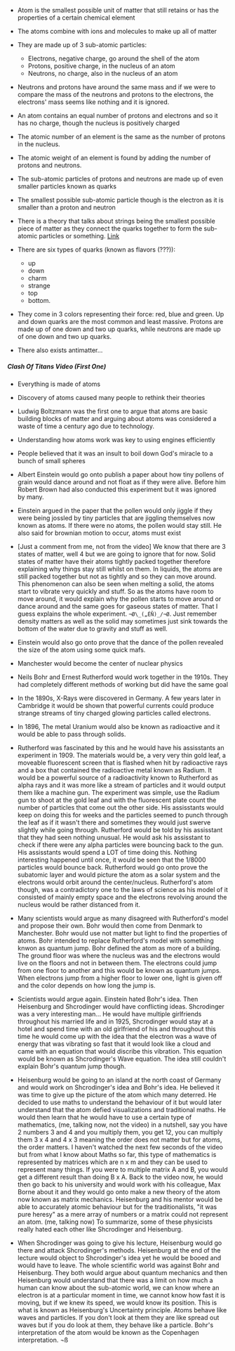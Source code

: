 
- Atom is the smallest possible unit of matter that still retains or has the properties of a certain chemical
element
- The atoms combine with ions and molecules to make up all of matter
- They are made up of 3 sub-atomic particles:
    - Electrons, negative charge, go around the shell of the atom
    - Protons, positive charge, in the nucleus of an atom
    - Neutrons, no charge, also in the nucleus of an atom


- Neutrons and protons have around the same mass and if we were to compare
the mass of the neutrons and protons to the electrons, the electrons' mass
seems like nothing and it is ignored. 
- An atom contains an equal number of protons and electrons and so it has no charge, though
the nucleus is positively charged
- The atomic number of an element is the same as the number of protons in the nucleus. 
- The atomic weight of an element is found by adding the number of protons and neutrons. 
- The sub-atomic particles of protons and neutrons are made up of even smaller particles 
known as quarks
- The smallest possible sub-atomic particle though is the electron as it is smaller than a proton and neutron
- There is a theory that talks about strings being the smallest possible piece of matter as they connect the
quarks together to form the sub-atomic particles or something. [Link](https://www.masterclass.com/articles/string-theory-explained)

- There are six types of quarks (known as flavors (???)): 
    - up 
    - down 
    - charm 
    - strange 
    - top
    - bottom.

- They come in 3 colors representing their force: red, blue and green. Up and down quarks are the most common and
least massive. Protons are made up of one down and two up quarks, while neutrons are made up of one down and two 
up quarks.
- There also exists antimatter...

##### Clash Of Titans Video (First One)
- Everything is made of atoms
- Discovery of atoms caused many people to rethink their theories 
- Ludwig Boltzmann was the first one to argue that atoms are basic 
building blocks of matter and arguing about atoms was considered a 
waste of time a century ago due to technology. 
- Understanding how atoms work was key to using engines efficiently
- People believed that it was an insult to boil down God's miracle to
a bunch of small spheres
- Albert Einstein would go onto publish a paper about how tiny pollens 
of grain would dance around and not float as if they were alive. Before
him Robert Brown had also conducted this experiment but it was ignored  
by many. 
- Einstein argued in the paper that the pollen would only jiggle if they 
were being jossled by tiny particles that are jiggling themselves now known
as atoms. If there were no atoms, the pollen would stay still. He also said
for brownian motion to occur, atoms must exist
- [Just a comment from me, not from the video] We know that there are 3 
states of matter, well 4 but we are going to ignore that for now. Solid
states of matter have their atoms tightly packed together therefore 
explaining why things stay still whilst on them. In liquids, the atoms are
still packed together but not as tightly and so they can move around. This
phenomenon can also be seen when melting a solid, the atoms start to 
vibrate very quickly and stuff. So as the atoms have room to move around,
it would explain why the pollen starts to move around or dance around 
and the same goes for gaseous states of matter. That I guess explains the
whole experiment. `¬Ø\_(„ÉÑ)_/¬Ø`. Just remember density matters as well as
the solid may sometimes just sink towards the bottom of the water due to 
gravity and stuff as well.
- Einstein would also go onto prove that the dance of the pollen revealed the 
size of the atom using some quick mafs. 
- Manchester would become the center of nuclear physics
- Neils Bohr and Ernest Rutherford would work together in the 1910s. They had
completely different methods of working but did have the same goal 
- In the 1890s, X-Rays were discovered in Germany. A few years later in Cambridge
it would be shown that powerful currents could produce strange streams of tiny
charged glowing particles called electrons. 
- In 1896, The metal Uranium would also be known as radioactive and it would be 
able to pass through solids.
- Rutherford was fascinated by this and he would have his assisstants an 
experiment in 1909. The materials would be, a very very thin gold leaf, a 
moveable fluorescent screen that is flashed when hit by radioactive rays and 
a box that contained the radioactive metal known as Radium. It would be a 
powerful source of a radioactivity known to Rutherford as alpha rays and it
was more like a stream of particles and it would output them like a machine gun.
The experiment was simple, use the Radium gun to shoot at the gold leaf and 
with the fluorescent plate count the number of particles that come out the 
other side. His assisstants would keep on doing this for weeks and the particles
seemed to punch through the leaf as if it wasn't there and sometimes they would
just swerve slightly while going through. Rutherford would be told by his 
assisstant that they had seen nothing unusual. He would ask his assisstant to
check if there were any alpha particles were bouncing back to the gun. His 
assisstants would spend a LOT of time doing this. Nothing interesting happened
until once, it would be seen that the 1/8000 particles would bounce back. 
Rutherford would go onto prove the subatomic layer and would picture the atom
as a solar system and the electrons would orbit around the center/nucleus. 
Rutherford's atom though, was a contradictory one to the laws of science
as his model of it consisted of mainly empty space and the electrons revolving
around the nucleus would be rather distanced from it. 

- Many scientists would argue as many disagreed with Rutherford's model and propose their own. Bohr
would then come from Denmark to Manchester. Bohr would use not matter but light
to find the properties of atoms. Bohr intended to replace Rutherford's model
with something knwon as quantum jump. Bohr defined the atom as more of a 
building. The ground floor was where the nucleus was and the electrons would live
on the floors and not in between them. The electrons could jump from one floor to
another and this would be known as quantum jumps. When electrons jump from a 
higher floor to lower one, light is given off and the color depends on how long
the jump is. 

- Scientists would argue again. Einstein hated Bohr's idea. Then Heisenburg and 
Shcrodinger would have conflicting ideas. Shcrodinger was a very interesting man... 
He would have multiple girlfriends throughout his married life and in 1925, Shcrodinger 
would stay at a hotel and spend time with an old girlfriend of his and throughout this 
time he would come up with the idea that the electron was a wave of energy that was 
vibrating so fast that it would look like a cloud and came with an equation that would discribe this vibration. 
This equation would be known as Shcrodinger's Wave equation. The idea still
couldn't explain Bohr's quantum jump though. 

- Heisenburg would be going to an island at the north coast of Germany and would work on Shcrodinger's idea and
Bohr's idea. He believed it was time to give up the picture of the atom which
many deterred. He decided to use maths to understand the behaviour of it but 
would later understand that the atom defied visualizations and traditional 
maths. He would then learn that he would have to use a certain type of mathematics, 
(me, talking now, not the video) in a nutshell, say you have 2 numbers 3 and 4
and you multiply them, you get 12, you can multiply them 3 x 4 and 4 x 3 meaning
the order does not matter but for atoms, the order matters. I haven't watched the
next few seconds of the video but from what I know about Maths so far, this type 
of mathematics is represented by matrices which are n x m and they can be used
to represent many things. If you were to multiple matrix A and B, you would get 
a different result than doing B x A. Back to the video now, he would then go back
to his university and would work with his colleague, Max Borne about it and they 
would go onto make a new theory of the atom now known as matrix mechanics. Heisenburg 
and his mentor would be able to accurately atomic behaviour but for the traditionalists,
"it was pure heresy" as a mere array of numbers or a matrix could not represent an 
atom. (me, talking now) To summarize, some of these physicists really hated each other
like Shcrodinger and Heisenburg. 

- When Shcrodinger was going to give his lecture, 
Heisenburg would go there and attack Shcrodinger's methods. Heisenburg at the end of 
the lecture would object to Shcrodinger's idea yet he would be booed and would have
to leave. The whole scientific world was against Bohr and Heisenburg. They both would
argue about quantum mechanics and then Heisenburg would understand that there was a
limit on how much a human can know about the sub-atomic world, we can know where an 
electron is at a particular moment in time, we cannot know how fast it is moving, but
if we knew its speed, we would know its position. This is what is known as Heisenburg's
Uncertainty principle. Atoms behave like waves and particles. If you don't look at them
they are like spread out waves but if you do look at them, they behave like a particle.
Bohr's interpretation of the atom would be known as the Copenhagen interpretation.
¬ß
